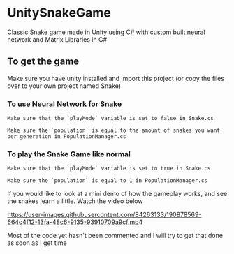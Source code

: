 # UnitySnakeGame
Classic Snake game made in Unity using C# with custom built neural network and Matrix Libraries in C#

## To get the game
  Make sure you have unity installed and import this project (or copy the files over to your own project named Snake)

  ### To use Neural Network for Snake
    Make sure that the `playMode` variable is set to false in Snake.cs
  
    Make sure the `population` is equal to the amount of snakes you want per generation in PopulationManager.cs
  
  ### To play the Snake Game like normal
    Make sure that the `playMode` variable is set to true in Snake.cs
  
    Make sure the `population` is equal to 1 in PopulationManager.cs
  
If you would like to look at a mini demo of how the gameplay works, and see the snakes learn a little. Watch the video below

https://user-images.githubusercontent.com/84263133/190878569-664c4f12-13fa-48c6-9135-93910709a9cf.mp4


Most of the code yet hasn't been commented and I will try to get that done as soon as I get time
